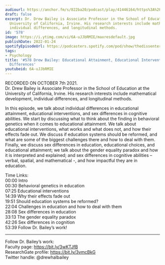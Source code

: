 ```yaml
---
audiourl: https://anchor.fm/s/822ba20/podcast/play/41446164/https%3A%2F%2Fd3ctxlq1ktw2nl.cloudfront.net%2Fstaging%2F2021-9-7%2F0dcebdc2-0b43-0f1b-fe3b-d5ac377e267f.m4a
draft: false
excerpt: Dr. Drew Bailey is Associate Professor in the School of Education at the
  University of California, Irvine. His research interests include mathematical development,
  individual differences, and longitudinal methods.
id: '578'
image: https://i.ytimg.com/vi/6A-uJJbRMIE/maxresdefault.jpg
publishDate: 2022-01-24
spotifyEpisodeUrl: https://podcasters.spotify.com/pod/show/thedissenter/episodes/578-Drew-Bailey-Educational-Attainment--Educational-Interventions--and-Sex-Differences-e18fbak
tags:
- Psychology
title: '#578 Drew Bailey: Educational Attainment, Educational Interventions, and Sex
  Differences'
youtubeid: 6A-uJJbRMIE
---
```

<div class="timelinks">

RECORDED ON OCTOBER 7th 2021.  
Dr. Drew Bailey is Associate Professor in the School of Education at the University of California, Irvine. His research interests include mathematical development, individual differences, and longitudinal methods.

In this episode, we talk about individual differences in educational attainment, educational interventions, and sex differences in cognitive abilities. We start by discussing what to think about the finding in behavioral genetics when it comes to educational attainment. We talk about educational interventions, what works and what does not, and how their effects fade out. We discuss if education systems should be reformed, and what are some of the biggest challenges there and how to deal with them. Finally, we discuss sex differences in education, educational choices, and educational attainment; we talk about the gender equality paradox and how it is interpreted and explained; and sex differences in cognitive abilities – verbal, spatial, and mathematical -, and how impactful they are in education.

Time Links:  
<time>00:00</time> Intro  
<time>00:30</time> Behavioral genetics in education  
<time>07:25</time> Educational interventions  
<time>14:39</time> Why their effects fade out  
<time>19:51</time> Should education systems be reformed?  
<time>22:04</time> Challenges in education and how to deal with them  
<time>28:08</time> Sex differences in education  
<time>33:13</time> The gender equality paradox  
<time>42:26</time> Sex differences in cognition  
<time>53:39</time> Follow Dr. Bailey’s work!

---

Follow Dr. Bailey’s work:  
Faculty page: https://bit.ly/3wKTJfB  
ResearchGate profile: https://bit.ly/3vmcBkG  
Twitter handle: @drewhalbailey
</div>


